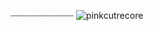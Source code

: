 ┈┈┈┈┈┈┈┈┈┈┈┈ ![pinkcutrecore](https://github.com/user-attachments/assets/5a6a6a4b-7330-4bf9-8f44-ba119000490d)
